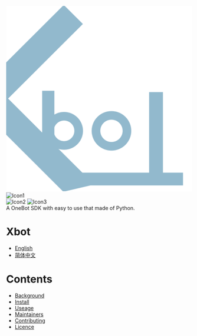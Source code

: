 ![Icon0](https://raw.githubusercontent.com/XiQuedhm/Xbot/main/.resources/icon_light.png "Xbot Icon")
<br>
![Icon1](https://img.shields.io/badge/Chat%20on-gitter%20or%20telegram-blue "Chat")
<br>
![Icon2](https://img.shields.io/badge/Language-Python-lightgrey "Language")
![Icon3](https://img.shields.io/badge/Licence-CC--BY--NC--SA%204.0-lightgrey "Licence")
<br>
A OneBot SDK with easy to use that made of Python.

# Xbot
*  [English](https://github.com/XiQuedhm/Xbot/blob/main/README.md)
* [简体中文](https://github.com/XiQuedhm/Xbot/blob/main/README_zhcn.md)

# Contents
* [Background](background)
* [Install](install)
* [Useage](useage)
* [Maintainers](maintainers)
* [Contributing](contributing)
* [Licence](licence)
